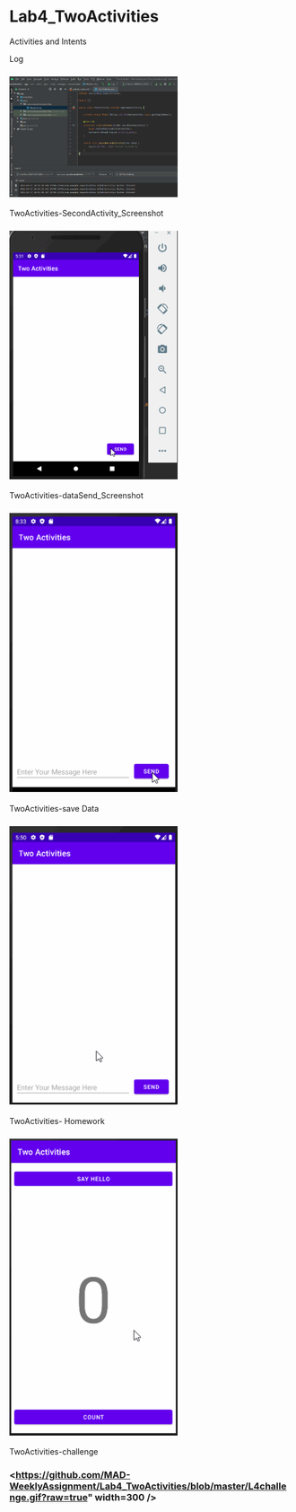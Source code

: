 # Lab4_TwoActivities
Activities and Intents

Log
### <img src="https://github.com/MAD-WeeklyAssignment/Lab4_TwoActivities/blob/master/Log.PNG?raw=true" width=300 />


TwoActivities-SecondActivity_Screenshot
### <img src="https://github.com/MAD-WeeklyAssignment/Lab4_TwoActivities/blob/master/SecondActivity_Screenshot.gif?raw=true" width=300 />

TwoActivities-dataSend_Screenshot
### <img src="https://github.com/MAD-WeeklyAssignment/Lab4_TwoActivities/blob/master/dataSend_Screenshot.gif?raw=true" width=300 />

TwoActivities-save Data
### <img src="https://github.com/MAD-WeeklyAssignment/Lab4_TwoActivities/blob/master/save_Screenshot.gif?raw=true" width=300 />

TwoActivities- Homework
### <img src="https://github.com/MAD-WeeklyAssignment/Lab4_TwoActivities/blob/master/L4Homework.gif?raw=true" width=300 />

TwoActivities-challenge
### <https://github.com/MAD-WeeklyAssignment/Lab4_TwoActivities/blob/master/L4challenge.gif?raw=true" width=300 />
